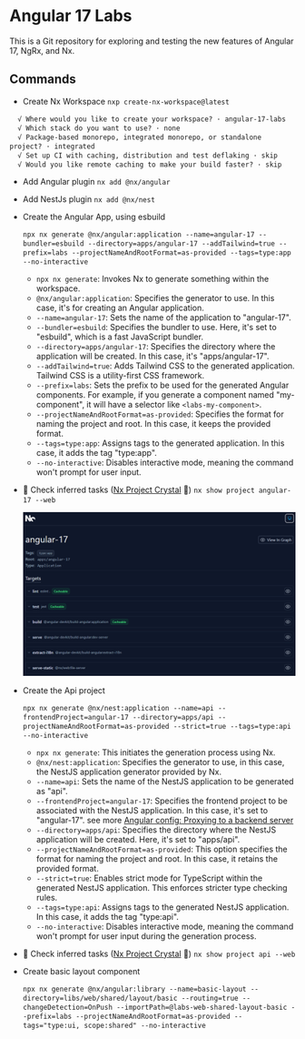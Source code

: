# Angular 17 Labs

This is a Git repository for exploring and testing the new features of Angular 17, NgRx, and Nx.

## Commands

- Create Nx Workspace `nxp create-nx-workspace@latest`

```
  √ Where would you like to create your workspace? · angular-17-labs
  √ Which stack do you want to use? · none
  √ Package-based monorepo, integrated monorepo, or standalone project? · integrated
  √ Set up CI with caching, distribution and test deflaking · skip
  √ Would you like remote caching to make your build faster? · skip
```

- Add Angular plugin `nx add @nx/angular`
- Add NestJs plugin `nx add @nx/nest`
- Create the Angular App, using esbuild

  ```
  npx nx generate @nx/angular:application --name=angular-17 --bundler=esbuild --directory=apps/angular-17 --addTailwind=true --prefix=labs --projectNameAndRootFormat=as-provided --tags=type:app --no-interactive
  ```

  - `npx nx generate`: Invokes Nx to generate something within the workspace.
  - `@nx/angular:application`: Specifies the generator to use. In this case, it's for creating an Angular application.
  - `--name=angular-17`: Sets the name of the application to "angular-17".
  - `--bundler=esbuild`: Specifies the bundler to use. Here, it's set to "esbuild", which is a fast JavaScript bundler.
  - `--directory=apps/angular-17`: Specifies the directory where the application will be created. In this case, it's "apps/angular-17".
  - `--addTailwind=true`: Adds Tailwind CSS to the generated application. Tailwind CSS is a utility-first CSS framework.
  - `--prefix=labs`: Sets the prefix to be used for the generated Angular components. For example, if you generate a component named "my-component", it will have a selector like `<labs-my-component>`.
  - `--projectNameAndRootFormat=as-provided`: Specifies the format for naming the project and root. In this case, it keeps the provided format.
  - `--tags=type:app`: Assigns tags to the generated application. In this case, it adds the tag "type:app".
  - `--no-interactive`: Disables interactive mode, meaning the command won't prompt for user input.

- 👀 Check inferred tasks ([Nx Project Crystal](https://nx.dev/concepts/inferred-tasks) 💎) `nx show project angular-17 --web`

  ![alt text](https://github.com/arias9306/angular-17-labs/blob/main/docs/imgs/project-crystal.png?raw=true 'Logo Title Text 1')

- Create the Api project

  ```
  npx nx generate @nx/nest:application --name=api --frontendProject=angular-17 --directory=apps/api --projectNameAndRootFormat=as-provided --strict=true --tags=type:api --no-interactive
  ```

  - `npx nx generate`: This initiates the generation process using Nx.
  - `@nx/nest:application`: Specifies the generator to use, in this case, the NestJS application generator provided by Nx.
  - `--name=api`: Sets the name of the NestJS application to be generated as "api".
  - `--frontendProject=angular-17`: Specifies the frontend project to be associated with the NestJS application. In this case, it's set to "angular-17".
    see more [Angular config: Proxying to a backend server](https://angular.dev/tools/cli/serve#proxying-to-a-backend-server)
  - `--directory=apps/api`: Specifies the directory where the NestJS application will be created. Here, it's set to "apps/api".
  - `--projectNameAndRootFormat=as-provided`: This option specifies the format for naming the project and root. In this case, it retains the provided format.
  - `--strict=true`: Enables strict mode for TypeScript within the generated NestJS application. This enforces stricter type checking rules.
  - `--tags=type:api`: Assigns tags to the generated NestJS application. In this case, it adds the tag "type:api".
  - `--no-interactive`: Disables interactive mode, meaning the command won't prompt for user input during the generation process.

- 👀 Check inferred tasks ([Nx Project Crystal](https://nx.dev/concepts/inferred-tasks) 💎) `nx show project api --web`
- Create basic layout component

  ```
  npx nx generate @nx/angular:library --name=basic-layout --directory=libs/web/shared/layout/basic --routing=true --changeDetection=OnPush --importPath=@labs-web-shared-layout-basic --prefix=labs --projectNameAndRootFormat=as-provided --tags="type:ui, scope:shared" --no-interactive
  ```

